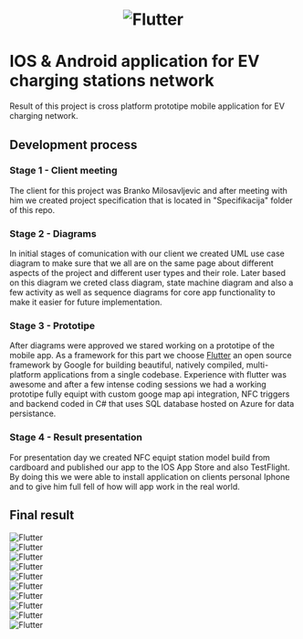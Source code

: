 <h1 align="center">
  <picture>
    <source width="300px" media="(prefers-color-scheme: dark)" srcset="https://github.com/UPocek/ElectricChargers/blob/main/Uspomene/app-screen-1.PNG">
    <img alt="Flutter" src="https://github.com/UPocek/ElectricChargers/blob/main/Uspomene/app-screen-1.PNG">
  </picture>
</h1>

# IOS & Android application for EV charging stations network

Result of this project is cross platform prototipe mobile application for EV charging network. 

## Development process

### Stage 1 - Client meeting

The client for this project was Branko Milosavljevic and after meeting with him we created project specification that is located in "Specifikacija" folder of this repo.

### Stage 2 - Diagrams

In initial stages of comunication with our client we created UML use case diagram to make sure that we all are on the same page about different aspects of the project and different user types and their role. Later based on this diagram we creted class diagram, state machine diagram and also a few activity as well as sequence diagrams for core app functionality to make it easier for future implementation.

### Stage 3 - Prototipe

After diagrams were approved we stared working on a prototipe of the mobile app. As a framework for this part we choose [Flutter](https://flutter.dev/) an open source framework by Google for building beautiful, natively compiled, multi-platform applications from a single codebase. Experience with flutter was awesome and after a few intense coding sessions we had a working prototipe fully equipt with custom googe map api integration, NFC triggers and backend coded in C# that uses SQL database hosted on Azure for data persistance.

### Stage 4 - Result presentation

For presentation day we created NFC equipt station model build from cardboard and published our app to the IOS App Store and also TestFlight. By doing this we were able to install application on clients personal Iphone and to give him full fell of how will app work in the real world.

## Final result

<div>
  <picture>
    <source width="300px" media="(prefers-color-scheme: dark)" srcset="https://github.com/UPocek/ElectricChargers/blob/main/Uspomene/app-screen-1.PNG">
    <img alt="Flutter" src="https://github.com/UPocek/ElectricChargers/blob/main/Uspomene/app-screen-1.PNG">
  </picture>
</div>

<div>
  <picture>
    <source width="300px" media="(prefers-color-scheme: dark)" srcset="https://github.com/UPocek/ElectricChargers/blob/main/Uspomene/app-screen-2.PNG">
    <img alt="Flutter" src="https://github.com/UPocek/ElectricChargers/blob/main/Uspomene/app-screen-2.PNG">
  </picture>
</div>

<div>
  <picture>
    <source width="300px" media="(prefers-color-scheme: dark)" srcset="https://github.com/UPocek/ElectricChargers/blob/main/Uspomene/app-screen-3.PNG">
    <img alt="Flutter" src="https://github.com/UPocek/ElectricChargers/blob/main/Uspomene/app-screen-3.PNG">
  </picture>
</div>

<div>
  <picture>
    <source width="300px" media="(prefers-color-scheme: dark)" srcset="https://github.com/UPocek/ElectricChargers/blob/main/Uspomene/app-screen-4.PNG">
    <img alt="Flutter" src="https://github.com/UPocek/ElectricChargers/blob/main/Uspomene/app-screen-4.PNG">
  </picture>
</div>

<div>
  <picture>
    <source width="300px" media="(prefers-color-scheme: dark)" srcset="https://github.com/UPocek/ElectricChargers/blob/main/Uspomene/app-screen-5.PNG">
    <img alt="Flutter" src="https://github.com/UPocek/ElectricChargers/blob/main/Uspomene/app-screen-5.PNG">
  </picture>
</div>

<div>
  <picture>
    <source width="300px" media="(prefers-color-scheme: dark)" srcset="https://github.com/UPocek/ElectricChargers/blob/main/Uspomene/app-screen-6.PNG">
    <img alt="Flutter" src="https://github.com/UPocek/ElectricChargers/blob/main/Uspomene/app-screen-6.PNG">
  </picture>
</div>

<div>
  <picture>
    <source width="300px" media="(prefers-color-scheme: dark)" srcset="https://github.com/UPocek/ElectricChargers/blob/main/Uspomene/app-screen-7.PNG">
    <img alt="Flutter" src="https://github.com/UPocek/ElectricChargers/blob/main/Uspomene/app-screen-7.PNG">
  </picture>
</div>

<div>
  <picture>
    <source width="300px" media="(prefers-color-scheme: dark)" srcset="https://github.com/UPocek/ElectricChargers/blob/main/Uspomene/app-screen-8.PNG">
    <img alt="Flutter" src="https://github.com/UPocek/ElectricChargers/blob/main/Uspomene/app-screen-8.PNG">
  </picture>
</div>

<div>
  <picture>
    <source width="300px" media="(prefers-color-scheme: dark)" srcset="https://github.com/UPocek/ElectricChargers/blob/main/Uspomene/app-screen-9.PNG">
    <img alt="Flutter" src="https://github.com/UPocek/ElectricChargers/blob/main/Uspomene/app-screen-9.PNG">
  </picture>
</div>

<div>
  <picture>
    <source width="300px" media="(prefers-color-scheme: dark)" srcset="https://github.com/UPocek/ElectricChargers/blob/main/Uspomene/app-screen-10.PNG">
    <img alt="Flutter" src="https://github.com/UPocek/ElectricChargers/blob/main/Uspomene/app-screen-10.PNG">
  </picture>
</div>
